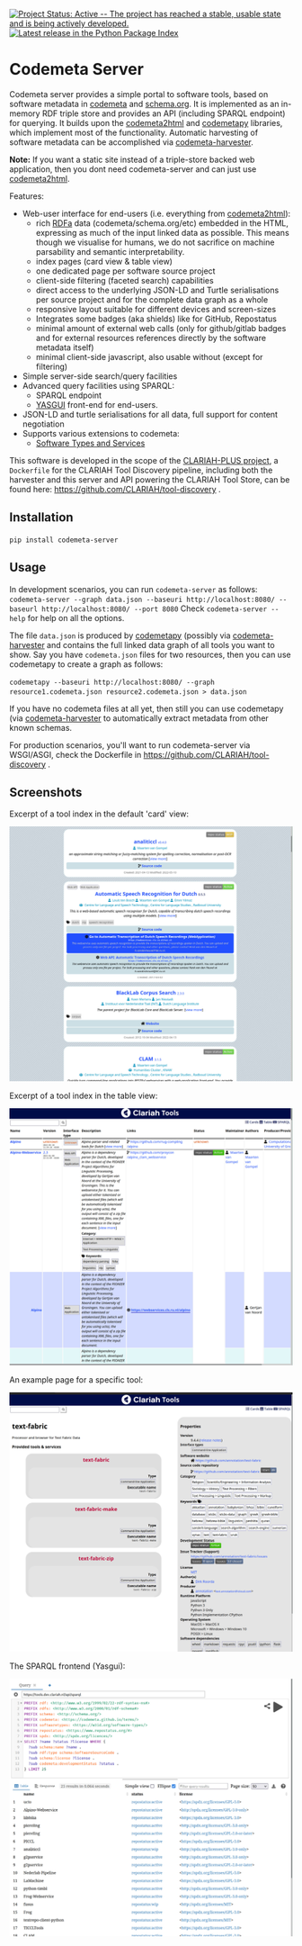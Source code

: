[![Project Status: Active -- The project has reached a stable, usable state and is being actively developed.](https://www.repostatus.org/badges/latest/active.svg)](https://www.repostatus.org/#active)
[![Latest release in the Python Package Index](https://img.shields.io/pypi/v/codemeta-server)](https://pypi.org/project/codemeta-server/)

# Codemeta Server

Codemeta server provides a simple portal to software tools, based on software
metadata in [codemeta](https://codemeta.github.io) and
[schema.org](https://schema.org). It is implemented as an in-memory RDF triple
store and provides an API (including SPARQL endpoint) for querying. It builds
upon the [codemeta2html](http://github.com/proycon/codemeta2html) and
[codemetapy](http://github.com/proycon/codemetapy) libraries, which implement
most of the functionality. Automatic harvesting of software metadata can be
accomplished via
[codemeta-harvester](https://github.com/proycon/codemeta-harvester).

**Note:** If you want a static site instead of a triple-store backed web application, then 
you dont need codemeta-server and can just use [codemeta2html](http://github.com/proycon/codemeta2html).

Features:

* Web-user interface for end-users (i.e. everything from [codemeta2html](http://github.com/proycon/codemeta2html)):
    * rich [RDFa](https://www.w3.org/TR/rdfa-primer/) data (codemeta/schema.org/etc) embedded in the HTML,
      expressing as much of the input linked data as possible. This means though we visualise for humans, we do 
      not sacrifice on machine parsability and semantic interpretability.
    * index pages (card view & table view)
    * one dedicated page per software source project
    * client-side filtering (faceted search) capabilities
    * direct access to the underlying JSON-LD and Turtle serialisations per source project and for the complete data graph as a whole
    * responsive layout suitable for different devices and screen-sizes
    * Integrates some badges (aka shields) like for GitHub, Repostatus
    * minimal amount of external web calls (only for github/gitlab badges and for external resources references directly by the software metadata itself)
    * minimal client-side javascript, also usable without (except for filtering)
* Simple server-side search/query facilities
* Advanced query facilities using SPARQL:
    * SPARQL endpoint
    * [YASGUI](https://github.com/TriplyDB/YASGUI) front-end for end-users.
* JSON-LD and turtle serialisations for all data, full support for content negotiation
* Supports various extensions to codemeta:
    * [Software Types and Services](https://github.com/proycon/codemetapy#software-types-and-services)

This software is developed in the scope of the [CLARIAH-PLUS project](https://clariah.nl), a
`Dockerfile`  for the CLARIAH Tool Discovery pipeline, including both the
harvester and this server and API powering the CLARIAH Tool Store, can be found
here: https://github.com/CLARIAH/tool-discovery .

## Installation

`pip install codemeta-server`

## Usage

In development scenarios, you can run `codemeta-server` as follows:
`
codemeta-server --graph data.json --baseuri http://localhost:8080/ --baseurl http://localhost:8080/ --port 8080
`
Check ``codemeta-server --help`` for help on all the options.

The file `data.json` is produced by [codemetapy](https://github.com/proycon/codemetapy) (possibly via [codemeta-harvester](https://github.com/proycon/codemeta-harvester) and contains the full linked data graph of all tools you want to show.
Say you have ``codemeta.json`` files for  two resources, then you can use codemetapy to create a graph as follows:

``
codemetapy --baseuri http://localhost:8080/ --graph resource1.codemeta.json resource2.codemeta.json > data.json
``

If you have no codemeta files at all yet, then still you can use codemetapy (via
[codemeta-harvester](https://github.com/proycon/codemeta-harvester) to automatically extract metadata from other known schemas.

For production scenarios, you'll want to run codemeta-server via WSGI/ASGI, check the Dockerfile in https://github.com/CLARIAH/tool-discovery .

## Screenshots

Excerpt of a tool index in the default 'card' view:

![Index - card view](screenshot_index_cards.jpg)

Excerpt of a tool index in the table view:

![Index - table view](screenshot_index_table.jpg)

An example page for a specific tool:

![Tool page](screenshot_page.jpg)

The SPARQL frontend (Yasgui):

![SPARQL frontend](screenshot_sparql.jpg)
